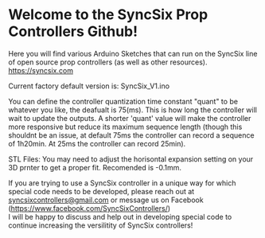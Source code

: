 # Welcome to the SyncSix Prop Controllers Github!
Here you will find various Arduino Sketches that can run on the SyncSix line of open source prop controllers (as well as other resources). https://syncsix.com

Current factory default version is: SyncSix_V1.ino


You can define the controller quantization time constant "quant" to be whatever you like, the deafualt is 75(ms). This is how long the controller will wait to update the outputs. A shorter 'quant' value will make the controller more responsive but reduce its maximum sequence length (though this shouldnt be an issue, at default 75ms the controller can record a sequence of 1h20min. At 25ms the controller can record 25min).  

STL Files: You may need to adjust the horisontal expansion setting on your 3D prnter to get a proper fit. Recomended is -0.1mm.

If you are trying to use a SyncSix controller in a unique way for which special code needs to be developed, please reach out at syncsixcontrollers@gmail.com or message us on Facebook (https://www.facebook.com/SyncSixControllers/)     
I will be happy to discuss and help out in developing special code to continue increasing the versilitity of SyncSix controllers!
